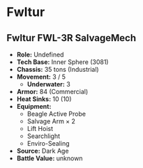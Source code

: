# Fwltur
## Fwltur FWL-3R SalvageMech
- **Role:** Undefined
- **Tech Base:** Inner Sphere (3081)
- **Chassis:** 35 tons (Industrial)
- **Movement:** 3 / 5
  - **Underwater:** 3
- **Armor:** 84 (Commercial)
- **Heat Sinks:** 10 (10)
- **Equipment:**
  - Beagle Active Probe
  - Salvage Arm × 2
  - Lift Hoist
  - Searchlight
  - Enviro-Sealing
- **Source:** Dark Age
- **Battle Value:** unknown

